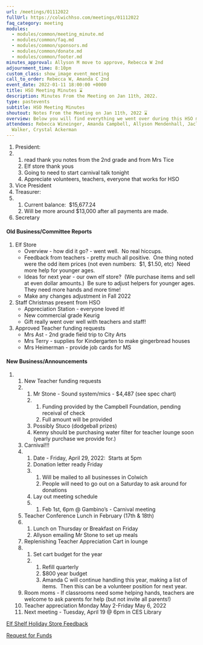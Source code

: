 ```yaml
---
url: /meetings/01112022
fullUrl: https://colwichhso.com/meetings/01112022
faq_category: meeting
modules:
  - modules/common/meeting_minute.md
  - modules/common/faq.md
  - modules/common/sponsors.md
  - modules/common/donate.md
  - modules/common/footer.md
minutes_approval: Allyson M move to approve, Rebecca W 2nd
adjournment_time: 8:10pm
custom_class: show_image event_meeting
call_to_order: Rebecca W, Amanda C 2nd
event_date: 2022-01-11 18:00:00 +0000
title: HSO Meeting Minutes ⌛
description: Minutes From the Meeting on Jan 11th, 2022.
type: pastevents
subtitle: HSO Meeting Minutes
shoutout: Notes From the Meeting on Jan 11th, 2022 ⌛
overview: Below you will find everything we went over during this HSO meeting.
attendees: Rebecca Wineinger, Amanda Campbell, Allyson Mendenhall, Jaclyn
  Walker, Crystal Ackerman
---
```

1. President:  
2. 1. read thank you notes from the 2nd grade and from Mrs Tice
   2. Elf store thank yous
   3. Going to need to start carnival talk tonight
   4. Appreciate volunteers, teachers, everyone that works for HSO
3. Vice President
4. Treasurer:
5. 1. Current balance:  $15,677.24
   2. Will be more around $13,000 after all payments are made.
6. Secretary

#### **Old Business/Committee Reports**

1. Elf Store
   * Overview - how did it go? - went well.  No real hiccups.
   * Feedback from teachers - pretty much all positive.  One thing noted were the odd item prices (not even numbers:  $1, $1.50, etc)  Need more help for younger ages.
   * Ideas for next year - our own elf store?  (We purchase items and sell at even dollar amounts.)  Be sure to adjust helpers for younger ages.  They need more hands and more time!
   * Make any changes adjustment in Fall 2022
2. Staff Christmas present from HSO
   * Appreciation Station - everyone loved it!
   * New commercial grade Keurig
   * Gift really went over well with teachers and staff!
3. Approved Teacher funding requests
   * Mrs Ast - 2nd grade field trip to City Arts
   * Mrs Terry - supplies for Kindergarten to make gingerbread houses
   * Mrs Heimerman - provide job cards for MS

#### **New Business/Announcements**

1. 1. New Teacher funding requests
   2. 1. Mr Stone - Sound system/mics - $4,487 (see spec chart)
      2. 1. Funding provided by the Campbell Foundation, pending receival of check
         2. Full amount will be provided
      3. Possibly Stuco (dodgeball prizes)
      4. Kenny should be purchasing water filter for teacher lounge soon (yearly purchase we provide for.)
   3. Carnival!!!
   4. 1. Date - Friday, April 29, 2022:  Starts at 5pm
      2. Donation letter ready Friday
      3. 1. Will be mailed to all businesses in Colwich
         2. People will need to go out on a Saturday to ask around for donations
      4. Lay out meeting schedule
      5. 1. Feb 1st, 6pm @ Gambino’s - Carnival meeting
   5. Teacher Conference Lunch in February (17th & 18th)
   6. 1. Lunch on Thursday or Breakfast on Friday
      2. Allyson emailing Mr Stone to set up meals
   7. Replenishing Teacher Appreciation Cart in lounge
   8. 1. Set cart budget for the year
      2. 1. Refill quarterly
         2. $800 year budget
         3. Amanda C will continue handling this year, making a list of items.  Then this can be a volunteer position for next year.
   9. Room moms - If classrooms need some helping hands, teachers are welcome to ask parents for help (but not invite all parents!)
   10. Teacher appreciation Monday May 2-Friday May 6, 2022
   11. Next meeting - Tuesday, April 19 @ 6pm in CES Library

[Elf Shelf Holiday Store Feedback](https://docs.google.com/spreadsheets/d/1_K8sk5NszWbUx8Z6EChu5f3kKYfNa5XHC0JRh1Ld-zU/edit?usp=sharing)

[Request for Funds](https://docs.google.com/spreadsheets/d/1Fsr9Aol2_0RJlKE1vPRXktEcBS6kFGhf6avzNnoyKHo/edit?usp=sharing)